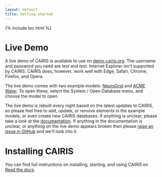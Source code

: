 ```yaml
---
layout: default
title: Getting started
---
```


{% include toc.html %}

# Live Demo

A live demo of CAIRIS is available to use on [demo.cairis.org](https://demo.cairis.org).  The username and password you need are *test* and *test*. Internet Explorer isn't supported by CAIRIS.  CAIRIS does, however, work well with Edge, Safari, Chrome, Firefox, and Opera.

The live demo comes with two example models: [NeuroGrid](https://cairis.org/NeuroGrid) and [ACME Water](https://cairis.org/ACME_Water).  To open these, select the System / Open Database menu, and choose the model to open.

The live demo is rebuilt every night based on the latest updates to CAIRIS, so please feel free to add, update, or remove elements in the example models, or even create new CAIRIS databases.  If anything is unclear, please take a look at the [documentation](https://cairis.readthedocs.io).  If anything in the documentation is unclear, or anything on the live demo appears broken then please [raise an issue in GitHub](https://github.com/failys/cairis/issues) and we'll look into it.


# Installing CAIRIS

You can find full instructions on installing, starting, and using CAIRIS on [Read the docs](https://cairis.readthedocs.io/en/latest/).
